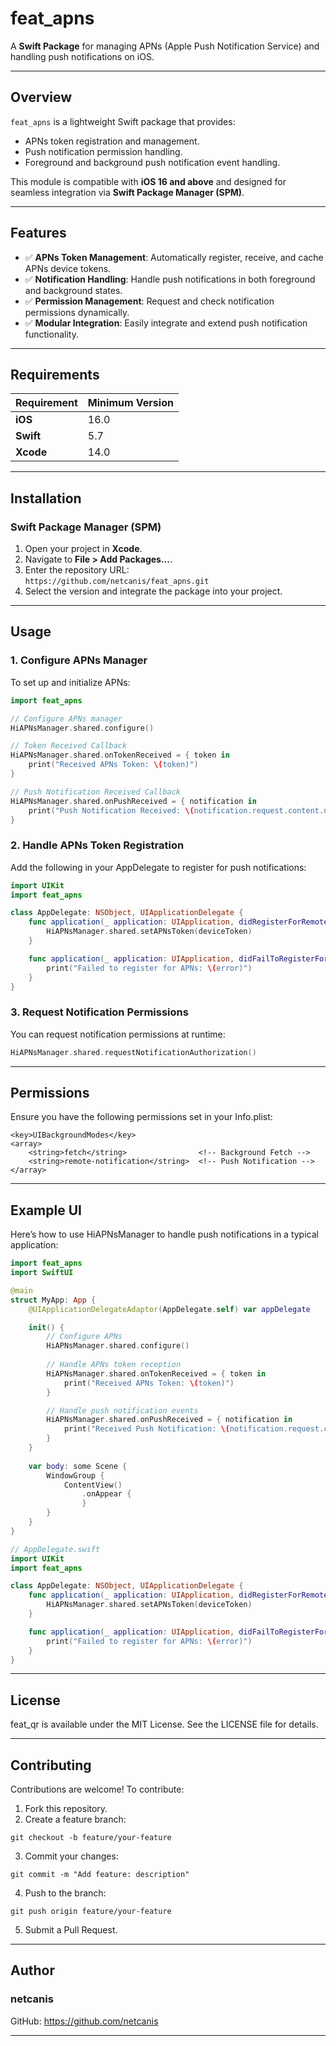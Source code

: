 # **feat_apns**

A **Swift Package** for managing APNs (Apple Push Notification Service) and handling push notifications on iOS.

---

## **Overview**

`feat_apns` is a lightweight Swift package that provides:
- APNs token registration and management.
- Push notification permission handling.
- Foreground and background push notification event handling.

This module is compatible with **iOS 16 and above** and designed for seamless integration via **Swift Package Manager (SPM)**.

---

## **Features**

- ✅ **APNs Token Management**: Automatically register, receive, and cache APNs device tokens.
- ✅ **Notification Handling**: Handle push notifications in both foreground and background states.
- ✅ **Permission Management**: Request and check notification permissions dynamically.
- ✅ **Modular Integration**: Easily integrate and extend push notification functionality.

---

## **Requirements**

| Requirement     | Minimum Version         |
|------------------|-------------------------|
| **iOS**         | 16.0                    |
| **Swift**       | 5.7                     |
| **Xcode**       | 14.0                    |

---

## **Installation**

### **Swift Package Manager (SPM)**

1. Open your project in **Xcode**.
2. Navigate to **File > Add Packages...**.
3. Enter the repository URL:  
   `https://github.com/netcanis/feat_apns.git`
4. Select the version and integrate the package into your project.

---

## **Usage**

### **1. Configure APNs Manager**

To set up and initialize APNs:

```swift
import feat_apns

// Configure APNs manager
HiAPNsManager.shared.configure()

// Token Received Callback
HiAPNsManager.shared.onTokenReceived = { token in
    print("Received APNs Token: \(token)")
}

// Push Notification Received Callback
HiAPNsManager.shared.onPushReceived = { notification in
    print("Push Notification Received: \(notification.request.content.userInfo)")
}
```

### **2. Handle APNs Token Registration**

Add the following in your AppDelegate to register for push notifications:

```swift
import UIKit
import feat_apns

class AppDelegate: NSObject, UIApplicationDelegate {
    func application(_ application: UIApplication, didRegisterForRemoteNotificationsWithDeviceToken deviceToken: Data) {
        HiAPNsManager.shared.setAPNsToken(deviceToken)
    }

    func application(_ application: UIApplication, didFailToRegisterForRemoteNotificationsWithError error: Error) {
        print("Failed to register for APNs: \(error)")
    }
}
```

### **3. Request Notification Permissions**

You can request notification permissions at runtime:

```swift
HiAPNsManager.shared.requestNotificationAuthorization()
```

---

## **Permissions**

Ensure you have the following permissions set in your Info.plist:

```
<key>UIBackgroundModes</key>
<array>
    <string>fetch</string>                <!-- Background Fetch -->
    <string>remote-notification</string>  <!-- Push Notification -->
</array>
```

---

## **Example UI**

Here’s how to use HiAPNsManager to handle push notifications in a typical application:

```swift
import feat_apns
import SwiftUI

@main
struct MyApp: App {
    @UIApplicationDelegateAdaptor(AppDelegate.self) var appDelegate

    init() {
        // Configure APNs
        HiAPNsManager.shared.configure()
        
        // Handle APNs token reception
        HiAPNsManager.shared.onTokenReceived = { token in
            print("Received APNs Token: \(token)")
        }

        // Handle push notification events
        HiAPNsManager.shared.onPushReceived = { notification in
            print("Received Push Notification: \(notification.request.content.userInfo)")
        }
    }
    
    var body: some Scene {
        WindowGroup {
            ContentView()
                .onAppear {
                }
        }
    }
}

// AppDelegate.swift
import UIKit
import feat_apns

class AppDelegate: NSObject, UIApplicationDelegate {
    func application(_ application: UIApplication, didRegisterForRemoteNotificationsWithDeviceToken deviceToken: Data) {
        HiAPNsManager.shared.setAPNsToken(deviceToken)
    }

    func application(_ application: UIApplication, didFailToRegisterForRemoteNotificationsWithError error: Error) {
        print("Failed to register for APNs: \(error)")
    }
}
```

---

## **License**

feat_qr is available under the MIT License. See the LICENSE file for details.

---

## **Contributing**

Contributions are welcome! To contribute:

1. Fork this repository.
2. Create a feature branch:
```
git checkout -b feature/your-feature
```
3. Commit your changes:
```
git commit -m "Add feature: description"
```
4. Push to the branch:
```
git push origin feature/your-feature
```
5. Submit a Pull Request.

---

## **Author**

### **netcanis**
GitHub: https://github.com/netcanis

---
